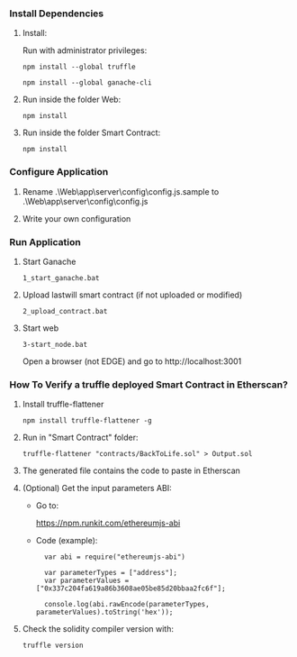 ### Install Dependencies

1. Install:

    Run with administrator privileges:

    `npm install --global truffle`

    `npm install --global ganache-cli`

2. Run inside the folder Web:

    `npm install`

3. Run inside the folder Smart Contract:

    `npm install`

### Configure Application

1. Rename .\Web\app\server\config\config.js.sample to .\Web\app\server\config\config.js

2. Write your own configuration
 
### Run Application

1. Start Ganache

   `1_start_ganache.bat`

2. Upload lastwill smart contract (if not uploaded or modified)

   `2_upload_contract.bat`
   
3. Start web

   `3-start_node.bat`
   
   Open a browser (not EDGE) and go to http://localhost:3001
   
   
### How To Verify a truffle deployed Smart Contract in Etherscan?

1. Install truffle-flattener

    `npm install truffle-flattener -g`
    
2. Run in "Smart Contract" folder:

    `truffle-flattener "contracts/BackToLife.sol" > Output.sol`
    
3. The generated file contains the code to paste in Etherscan

4. (Optional) Get the input parameters ABI:

    * Go to:
    
        https://npm.runkit.com/ethereumjs-abi
        
    * Code (example):
            
            var abi = require("ethereumjs-abi")

            var parameterTypes = ["address"];
            var parameterValues = ["0x337c204fa619a86b3608ae05be85d20bbaa2fc6f"];

            console.log(abi.rawEncode(parameterTypes, parameterValues).toString('hex'));
            
5. Check the solidity compiler version with:

    ``truffle version``
